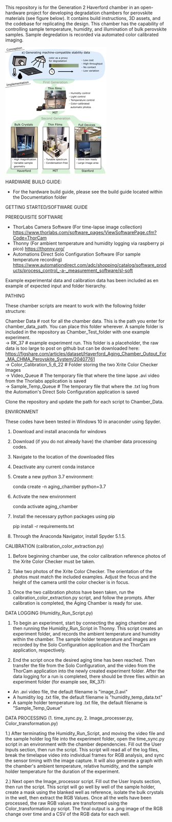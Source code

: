 This repository is for the Generation 2 Haverford chamber in an open-hardware project for developing degradation chambers for perovskite materials (see figure below). It contains build instructions, 3D assets, and the codebase for replicating the design. 
This chamber has the capability of controlling sample temperature, humidity, and illumination of bulk perovskite samples. Sample degredation is recorded via automated color calibrated imaging.

![Degradation chamber generations in the open-hardware project. This repository describes Haverford Gen. 2 chamber.](https://github.com/PV-Lab/hte_degradation_chamber/blob/main/Chamber_generations.png)

HARDWARE BUILD GUIDE:
- For the hardware build guide, please see the build guide located within the Documentation folder

GETTING STARTED/SOFTWARE GUIDE

PREREQUISITE SOFTWARE
- ThorLabs Camera Software (For time-lapse image collection)
	https://www.thorlabs.com/software_pages/ViewSoftwarePage.cfm?Code=ThorCam
- Thonny (For ambient temperature and humidity logging via raspberry pi pico)
	https://thonny.org/
- Automations Direct Solo Configuration Software (For sample temperature recording)
	https://www.automationdirect.com/adc/shopping/catalog/software_products/process_control_-a-_measurement_software/sl-soft

Example experimental data and calibration data has been included as en example of expected input and folder hierarchy.


PATHING

These chamber scripts are meant to work with the following folder structure:

Chamber Data # root for all the chamber data. This is the path you enter for chamber_data_path. You can place this folder wherever. A sample folder is included in the repository as Chamber_Test_folder with one example experiment.<br />
-> RK_37 # example experiment run. This folder is a placeholder, the raw data is too large to post on github but can be downloaded here: https://figshare.com/articles/dataset/Haverford_Aging_Chamber_Output_For_MA_CHMA_Perovskite_System/20407761<br />
-> Color_Calibration_5_6_22 # Folder storing the two Xrite Color Checker Images<br />
-> Video_Queue # The temporary file that where the time lapse .avi video from the Thorlabs application is saved<br />
-> Sample_Temp_Queue # The temporary file that where the .txt log from the Automation's Direct Solo Configuration application is saved<br />

Clone the repository and update the path for each script to Chamber_Data.

ENVIRONMENT

These codes have been tested in Windows 10 in anaconder using Spyder.

1) Download and install anaconda for windows

2) Download (if you do not already have) the chamber data processing codes.

3) Navigate to the location of the downloaded files

4) Deactivate any current conda instance

5) Create a new python 3.7 environment:

	conda create -n aging_chamber python=3.7

6) Activate the new environment

	conda activate aging_chamber

7) Install the necessary python packages using pip

	pip install -r requirements.txt

8) Through the Anaconda Navigator, install Spyder 5.1.5.

CALIBRATION (calibration_color_extraction.py)

1) Before beginning chamber use, the color calibration reference photos of the Xrite Color Checker must be taken.

2) Take two photos of the Xrite Color Checker. The orientation of the photos must match the included examples. Adjust the focus and the height of the camera until the color checker is in focus.

3) Once the two calibration photos have been taken, run the calibration_color_extraction.py script, and follow the prompts.
After calibration is completed, the Aging Chamber is ready for use.

DATA LOGGING (Humidity_Run_Script.py)

1) To begin an experiment, start by connecting the aging chamber and then running the Humidity_Run_Script in Thonny. This
script creates an experiment folder, and records the ambient temperature and humidity within the chamber. The sample holder
temperature and images are recorded by the Solo Configuration application and the ThorCam application, respectively. 

2) End the script once the desired aging time has been reached. Then transfer the file from the Solo Configuration, and the video
from the ThorCam application into the newly created experiment folder. After the data logging for a run is completed, there should
be three files within an experiment folder (for example see, RK_37): 
- An .avi video file, the default filename is "image_0.avi"
- A humidity log .txt file, the default filename is "humidity_temp_data.txt"
- A sample holder temperature log .txt file, the default filename is "Sample_Temp_Queue"

DATA PROCESSING (1. time_sync.py, 2. Image_processer.py, Color_transformation.py)

1.) After terminating the Humidity_Run_Script, and moving the video file and the sample holder log file into the experiment folder, open the 
time_sync.py script in an environment with the chamber dependencies. Fill out the User Inputs section, then run the script. This script will 
read all of the log files, break the timelapse video into individual frames for RGB analysis, and sync the sensor timing with the 
image capture. It will also generate a graph with the chamber's ambient temperature, relative humidity, and the sample holder temperature
for the duration of the experiment.

2.) Next open the Image_processor script. Fill out the User Inputs section, then run the script. This script will go well by well of the
sample holder, create a mask using the blanked well as reference, isolate the bulk crystals in the well, then extract the RGB Values.
Once all the wells have been processed, the raw RGB values are transformed using the Color_transformation.py script. The final output is
a .png image of the RGB change over time and a CSV of the RGB data for each well.